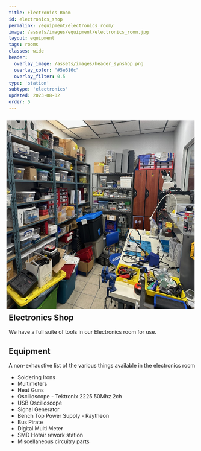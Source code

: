 ```yaml
---
title: Electronics Room
id: electronics_shop
permalink: /equipment/electronics_room/
image: /assets/images/equipment/electronics_room.jpg
layout: equipment
tags: rooms
classes: wide
header:
  overlay_image: /assets/images/header_synshop.png
  overlay_color: "#5e616c"
  overlay_filter: 0.5
type: 'station'
subtype: 'electronics'
updated: 2023-08-02
order: 5
---
```

<img align="right" width="500" height="500" src="/assets/images/equipment/electronics_room.jpg" style="padding: 10px">

## Electronics Shop

We have a full suite of tools in our Electronics room for use.

## Equipment

A non-exhaustive list of the various things available in the electronics room

- Soldering Irons
- Multimeters
- Heat Guns
- Oscilloscope - Tektronix 2225 50Mhz 2ch
- USB Oscilloscope
- Signal Generator
- Bench Top Power Supply - Raytheon
- Bus Pirate
- Digital Multi Meter
- SMD Hotair rework station
- Miscellaneous circuitry parts